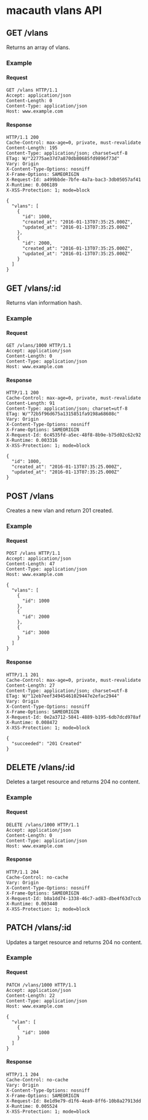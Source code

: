 
# macauth vlans API


## GET /vlans
Returns an array of vlans.


### Example

#### Request
```
GET /vlans HTTP/1.1
Accept: application/json
Content-Length: 0
Content-Type: application/json
Host: www.example.com
```

#### Response
```
HTTP/1.1 200
Cache-Control: max-age=0, private, must-revalidate
Content-Length: 195
Content-Type: application/json; charset=utf-8
ETag: W/"22775ae37d7a870db80685fd9896f73d"
Vary: Origin
X-Content-Type-Options: nosniff
X-Frame-Options: SAMEORIGIN
X-Request-Id: a499bbde-7bfe-4a7a-bac3-3db05057af41
X-Runtime: 0.006189
X-XSS-Protection: 1; mode=block

{
  "vlans": [
    {
      "id": 1000,
      "created_at": "2016-01-13T07:35:25.000Z",
      "updated_at": "2016-01-13T07:35:25.000Z"
    },
    {
      "id": 2000,
      "created_at": "2016-01-13T07:35:25.000Z",
      "updated_at": "2016-01-13T07:35:25.000Z"
    }
  ]
}
```




## GET /vlans/:id
Returns vlan information hash.


### Example

#### Request
```
GET /vlans/1000 HTTP/1.1
Accept: application/json
Content-Length: 0
Content-Type: application/json
Host: www.example.com
```

#### Response
```
HTTP/1.1 200
Cache-Control: max-age=0, private, must-revalidate
Content-Length: 91
Content-Type: application/json; charset=utf-8
ETag: W/"72b5f96d675a1315851fa9198a68608c"
Vary: Origin
X-Content-Type-Options: nosniff
X-Frame-Options: SAMEORIGIN
X-Request-Id: 6c4535fd-a5ec-48f8-8b9e-b75d02c62c92
X-Runtime: 0.003316
X-XSS-Protection: 1; mode=block

{
  "id": 1000,
  "created_at": "2016-01-13T07:35:25.000Z",
  "updated_at": "2016-01-13T07:35:25.000Z"
}
```




## POST /vlans
Creates a new vlan and return 201 created.


### Example

#### Request
```
POST /vlans HTTP/1.1
Accept: application/json
Content-Length: 47
Content-Type: application/json
Host: www.example.com

{
  "vlans": [
    {
      "id": 1000
    },
    {
      "id": 2000
    },
    {
      "id": 3000
    }
  ]
}
```

#### Response
```
HTTP/1.1 201
Cache-Control: max-age=0, private, must-revalidate
Content-Length: 27
Content-Type: application/json; charset=utf-8
ETag: W/"12eb7eef34945461029447e2efac2944"
Vary: Origin
X-Content-Type-Options: nosniff
X-Frame-Options: SAMEORIGIN
X-Request-Id: 0e2a3712-5841-4889-b195-6db7dcd978af
X-Runtime: 0.008472
X-XSS-Protection: 1; mode=block

{
  "succeeded": "201 Created"
}
```




## DELETE /vlans/:id
Deletes a target resource and returns 204 no content.


### Example

#### Request
```
DELETE /vlans/1000 HTTP/1.1
Accept: application/json
Content-Length: 0
Content-Type: application/json
Host: www.example.com
```

#### Response
```
HTTP/1.1 204
Cache-Control: no-cache
Vary: Origin
X-Content-Type-Options: nosniff
X-Frame-Options: SAMEORIGIN
X-Request-Id: b8a1dd74-1338-46c7-ad83-dbe4f63d7ccb
X-Runtime: 0.003440
X-XSS-Protection: 1; mode=block
```




## PATCH /vlans/:id
Updates a target resource and returns 204 no content.


### Example

#### Request
```
PATCH /vlans/1000 HTTP/1.1
Accept: application/json
Content-Length: 22
Content-Type: application/json
Host: www.example.com

{
  "vlan": [
    {
      "id": 1000
    }
  ]
}
```

#### Response
```
HTTP/1.1 204
Cache-Control: no-cache
Vary: Origin
X-Content-Type-Options: nosniff
X-Frame-Options: SAMEORIGIN
X-Request-Id: 8e1d9e79-d1f6-4ea9-8ff6-10b8a27913dd
X-Runtime: 0.005524
X-XSS-Protection: 1; mode=block
```
